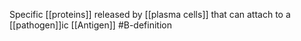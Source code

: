 Specific [[proteins]] released by [[plasma cells]] that can attach to a [[pathogen]]ic [[Antigen]]
#B-definition 